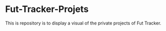 # Fut-Tracker-Projets
This is repository is to display a visual of the private projects of Fut Tracker.
